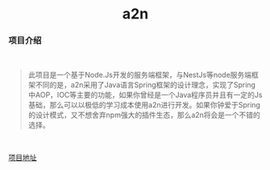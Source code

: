 <center><h1>a2n</h1></center>

### 项目介绍

<br/>

>此项目是一个基于Node.Js开发的服务端框架，与NestJs等node服务端框架不同的是，a2n采用了Java语言Spring框架的设计理念，实现了Spring中AOP，IOC等主要的功能，如果你曾经是一个Java程序员并且有一定的Js基础，那么可以以极低的学习成本使用a2n进行开发。如果你钟爱于Spring的设计模式，又不想舍弃npm强大的插件生态，那么a2n将会是一个不错的选择。

<br/>

[项目地址](https://github.com/lwq0615/a2n)&nbsp;&nbsp;&nbsp;&nbsp;


